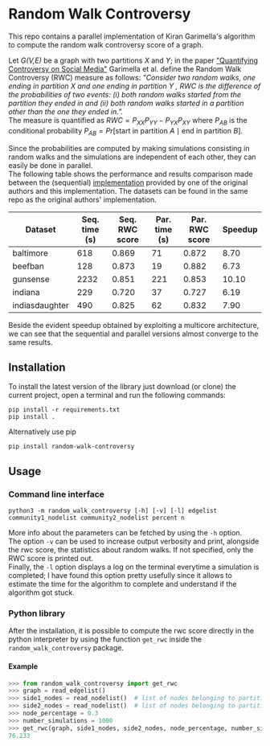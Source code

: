 # Random Walk Controversy

This repo contains a parallel implementation of Kiran Garimella's algorithm to compute the random walk controversy 
score of a graph.  

Let _G(V,E)_ be a graph with two partitions _X_ and _Y_; in the paper
["Quantifying Controversy on Social Media"](https://dl.acm.org/doi/abs/10.1145/3140565) Garimella et al. define the 
Random Walk Controversy (RWC) measure as follows: _"Consider two random walks, one ending in partition X and one ending 
in partition Y , RWC is the difference of the probabilities of two events: (i) both random walks started from the 
partition they ended in and (ii) both random walks started in a partition other than the one they ended in.”._  
The measure is quantified as $RWC = P_{XX}P_{YY} - P_{YX}P_{XY}$ where $P_{AB}$ is the conditional 
probability $P_{AB} = Pr[\mbox{start in partition }A \mid \mbox{end in partition }B]$.  

Since the probabilities are computed by making simulations consisting in random walks and the simulations are independent
of each other, they can easily be done in parallel.  
The following table shows the performance and results comparison made between the (sequential) 
[implementation](https://github.com/gvrkiran/controversy-detection) provided by one of the original authors and this 
implementation. The datasets can be found in the same repo as the original authors' implementation.

| **Dataset**    | **Seq. time (s)** | **Seq. RWC score** | **Par. time (s)** | **Par. RWC score** | **Speedup** |
|----------------|-------------------|--------------------|-------------------|--------------------|-------------|
| baltimore      | 618               | 0.869              | 71                | 0.872              | 8.70        |
| beefban        | 128               | 0.873              | 19                | 0.882              | 6.73        |
| gunsense       | 2232              | 0.851              | 221               | 0.853              | 10.10       |
| indiana        | 229               | 0.720              | 37                | 0.727              | 6.19        |
| indiasdaughter | 490               | 0.825              | 62                | 0.832              | 7.90        |

Beside the evident speedup obtained by exploiting a multicore architecture, we can see that the sequential and parallel
versions almost converge to the same results.

## Installation
To install the latest version of the library just download (or clone) the current project, open a terminal and run the 
following commands:
```
pip install -r requirements.txt
pip install .
```
Alternatively use pip
```
pip install random-walk-controversy
```

## Usage
### Command line interface
```
python3 -m random_walk_controversy [-h] [-v] [-l] edgelist community1_nodelist community2_nodelist percent n
```
More info about the parameters can be fetched by using the ```-h``` option.  
The option  ```-v``` can be used to increase output verbosity and print, alongside the rwc score, the statistics about
random walks. If not specified, only the RWC score is printed out.  
Finally, the ```-l``` option displays a log on the terminal everytime a simulation is completed; I have found this option 
pretty usefully since it allows to estimate the time for the algorithm to complete and understand if the algorithm got 
stuck.


### Python library
After the installation, it is possible to compute the rwc score directly in the python interpreter by using the function
```get_rwc``` inside the ```random_walk_controversy``` package.

#### Example
```python
>>> from random_walk_controversy import get_rwc
>>> graph = read_edgelist()
>>> side1_nodes = read_nodelist()  # list of nodes belonging to partition 1
>>> side2_nodes = read_nodelist()  # list of nodes belonging to partition 2
>>> node_percentage = 0.3
>>> number_simulations = 1000
>>> get_rwc(graph, side1_nodes, side2_nodes, node_percentage, number_simulations)
76.233
```
